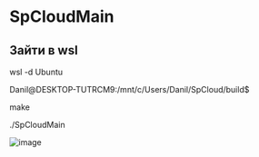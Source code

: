# SpCloudMain

<h2>Зайти в wsl</h2>

wsl -d Ubuntu

Danil@DESKTOP-TUTRCM9:/mnt/c/Users/Danil/SpCloud/build$

make

./SpCloudMain

![image](https://github.com/user-attachments/assets/ede95cf3-0310-4437-aae5-3b7230198dd9)



